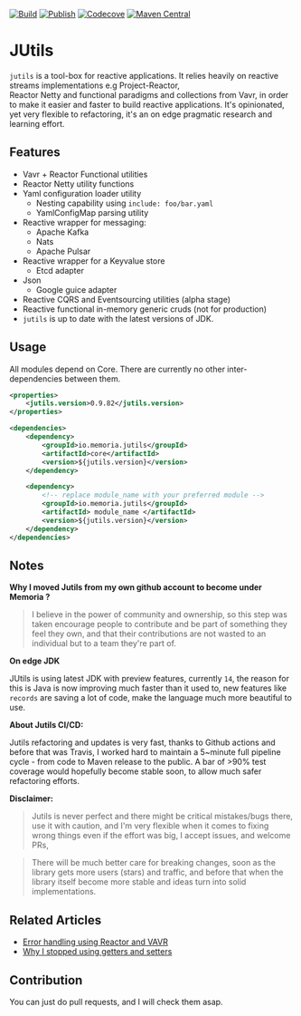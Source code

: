 
[![Build](https://github.com/memoria-io/jutils/workflows/Build/badge.svg)](https://github.com/memoria-io/jutils/actions?query=workflow%3Abuild)
[![Publish](https://github.com/memoria-io/jutils/workflows/Publish/badge.svg)](https://github.com/memoria-io/jutils/actions?query=workflow%3APublish)
[![Codecove](https://codecov.io/github/memoria-io/jutils/coverage.svg?precision=2)](https://codecov.io/gh/memoria-io/jutils)
[![Maven Central](https://maven-badges.herokuapp.com/maven-central/io.memoria/jutils/badge.svg?style=flat-square)](https://maven-badges.herokuapp.com/maven-central/io.memoria/jutils/)

# JUtils
`jutils` is a tool-box for reactive applications. 
It relies heavily on reactive streams implementations e.g Project-Reactor,   
Reactor Netty and functional paradigms and collections from Vavr, 
in order to make it easier and faster to build reactive applications. 
It's opinionated, yet very flexible to refactoring, it's an on edge pragmatic research and learning effort.

## Features
* Vavr + Reactor Functional utilities
* Reactor Netty utility functions
* Yaml configuration loader utility
    * Nesting capability using `include: foo/bar.yaml`
    * YamlConfigMap parsing utility
* Reactive wrapper for messaging:
    * Apache Kafka
    * Nats
    * Apache Pulsar
* Reactive wrapper for a Keyvalue store 
    * Etcd adapter  
* Json 
    * Google guice adapter
* Reactive CQRS and Eventsourcing utilities (alpha stage)
* Reactive functional in-memory generic cruds (not for production)
* `jutils` is up to date with the latest versions of JDK.


## Usage
All modules depend on Core. There are currently no other inter-dependencies between them.

```xml
<properties>
    <jutils.version>0.9.82</jutils.version>
</properties>

<dependencies>
    <dependency>
        <groupId>io.memoria.jutils</groupId>
        <artifactId>core</artifactId>
        <version>${jutils.version}</version>
    </dependency>

    <dependency>
        <!-- replace module_name with your preferred module -->
        <groupId>io.memoria.jutils</groupId>
        <artifactId> module_name </artifactId>
        <version>${jutils.version}</version>
    </dependency>
</dependencies>
```

## Notes

**Why I moved Jutils from my own github account to become under Memoria ?**
> I believe in the power of community and ownership, so this step was taken encourage people to contribute and be part of something 
> they feel they own, and that their contributions are not wasted to an individual but to a team they're part of.

**On edge JDK**

JUtils is using latest JDK with preview features, currently `14`, the reason for this is Java is now improving much faster
than it used to, new features like `records` are saving a lot of code, make the language much more beautiful to use.  

**About Jutils CI/CD:**

Jutils refactoring and updates is very fast, thanks to Github actions and before that was Travis, 
I worked hard to maintain a 5~minute full pipeline cycle - from code to Maven release to the public.
A bar of >90% test coverage would hopefully become stable soon, to allow much safer refactoring efforts.

**Disclaimer:**

> Jutils is never perfect and there might be critical mistakes/bugs there, use it with caution, and I'm very flexible 
> when it comes to fixing wrong things even if the effort was big, I accept issues, and welcome PRs, 

> There will be much better care for breaking changes, soon as the library gets more users (stars) and traffic, and before 
> that when the library itself become more stable and ideas turn into solid implementations. 


## Related Articles
* [Error handling using Reactor and VAVR](https://marmoush.com/2019/11/12/Error-Handling.html)
* [Why I stopped using getters and setters](https://marmoush.com/2019/12/13/stopped-using-getters-and-setters.html)

## Contribution
You can just do pull requests, and I will check them asap.
